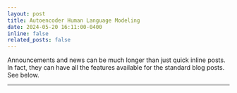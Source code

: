 ```yaml
---
layout: post
title: Autoencoder Human Language Modeling
date: 2024-05-20 16:11:00-0400
inline: false
related_posts: false
---
```


Announcements and news can be much longer than just quick inline posts. In fact, they can have all the features available for the standard blog posts. See below.

---

<a href="assets/pdf/honorsthesis.pdf"></a>
